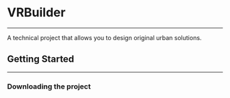 # VRBuilder
---
A technical project that allows you to design original urban solutions.

## Getting Started
---
### Downloading the project
